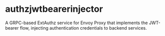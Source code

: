 # authzjwtbearerinjector

A GRPC-based ExtAuthz service for Envoy Proxy that implements the JWT-bearer flow, injecting authentication credentials to backend services.
